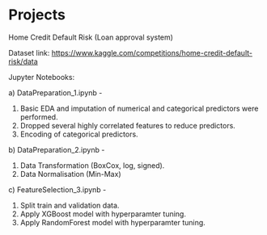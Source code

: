 # Projects
Home Credit Default Risk (Loan approval system)

Dataset link: https://www.kaggle.com/competitions/home-credit-default-risk/data

Jupyter Notebooks:

a) DataPreparation_1.ipynb -
1. Basic EDA and imputation of numerical and categorical predictors were performed.
2. Dropped several highly correlated features to reduce predictors.
3. Encoding of categorical predictors.
    
b) DataPreparation_2.ipynb -
1. Data Transformation (BoxCox, log, signed).
2. Data Normalisation (Min-Max)
    
c) FeatureSelection_3.ipynb -
1. Split train and validation data.
2. Apply XGBoost model with hyperparamter tuning.
3. Apply RandomForest model with hyperparamter tuning.
